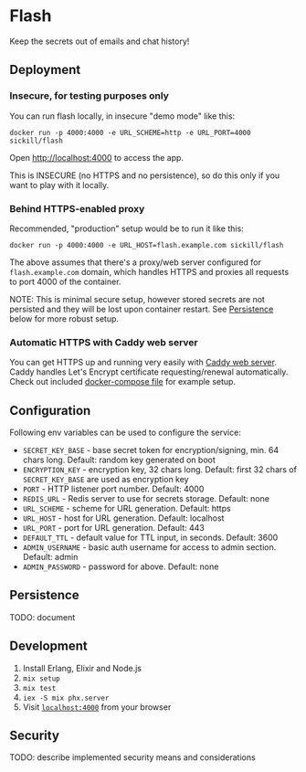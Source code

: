 # Flash

Keep the secrets out of emails and chat history!

## Deployment

### Insecure, for testing purposes only

You can run flash locally, in insecure "demo mode" like this:

    docker run -p 4000:4000 -e URL_SCHEME=http -e URL_PORT=4000 sickill/flash

Open [http://localhost:4000](http://localhost:4000) to access the app.

This is INSECURE (no HTTPS and no persistence), so do this only if you want
to play with it locally.

### Behind HTTPS-enabled proxy

Recommended, "production" setup would be to run it like this:

    docker run -p 4000:4000 -e URL_HOST=flash.example.com sickill/flash

The above assumes that there's a proxy/web server configured for
`flash.example.com` domain, which handles HTTPS and proxies all requests to
port 4000 of the container.

NOTE: This is minimal secure setup, however stored secrets are not persisted
and they will be lost upon container restart. See [Persistence](#persistence)
below for more robust setup.

### Automatic HTTPS with Caddy web server

You can get HTTPS up and running very easily with [Caddy web
server](https://caddyserver.com/). Caddy handles Let's Encrypt certificate
requesting/renewal automatically. Check out included [docker-compose
file](docker-compose.yml) for example setup.

## Configuration

Following env variables can be used to configure the service:

- `SECRET_KEY_BASE` - base secret token for encryption/signing, min. 64 chars long. Default: random key generated on boot
- `ENCRYPTION_KEY` - encryption key, 32 chars long. Default: first 32 chars of `SECRET_KEY_BASE` are used as encryption key
- `PORT` - HTTP listener port number. Default: 4000
- `REDIS_URL` - Redis server to use for secrets storage. Default: none
- `URL_SCHEME` - scheme for URL generation. Default: https
- `URL_HOST` - host for URL generation. Default: localhost
- `URL_PORT` - port for URL generation. Default: 443
- `DEFAULT_TTL` - default value for TTL input, in seconds. Default: 3600
- `ADMIN_USERNAME` - basic auth username for access to admin section. Default: admin
- `ADMIN_PASSWORD` - password for above. Default: none

## Persistence

TODO: document

## Development

1. Install Erlang, Elixir and Node.js
2. `mix setup`
3. `mix test`
4. `iex -S mix phx.server`
5. Visit [`localhost:4000`](http://localhost:4000) from your browser

## Security

TODO: describe implemented security means and considerations

